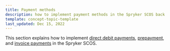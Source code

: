 ```yaml
---
title: Payment methods
description: how to implement payment methods in the Spryker SCOS back end
template: concept-topic-template
last_updated: Dec 15, 2022
---
```


This section explains how to implement [direct debit payments](/docs/scos/dev/back-end-development/data-manipulation/payment-methods/direct-debit-example-implementation/direct-debit-payment.html), [prepayment](/docs/scos/dev/back-end-development/data-manipulation/payment-methods/prepayment/implement-prepayment.html), and [invoice payments](/docs/scos/dev/back-end-development/data-manipulation/payment-methods/invoice/implement-invoice-payment.html) in the Spryker SCOS.





